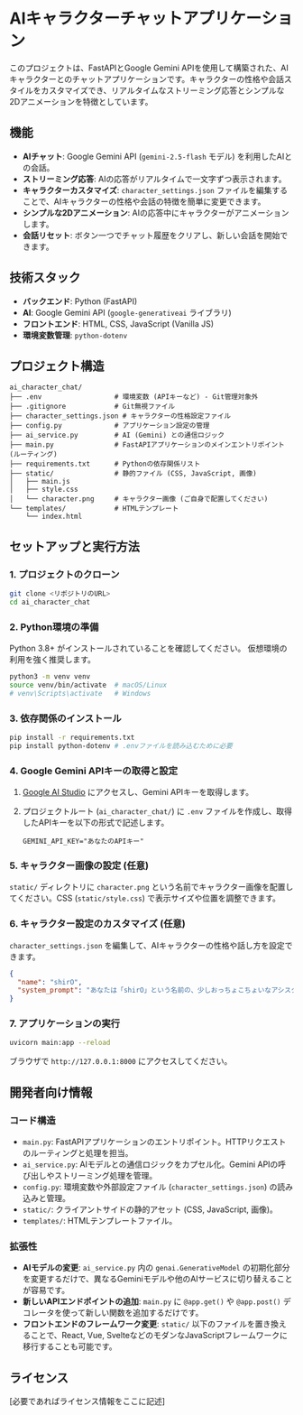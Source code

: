 # AIキャラクターチャットアプリケーション

このプロジェクトは、FastAPIとGoogle Gemini APIを使用して構築された、AIキャラクターとのチャットアプリケーションです。キャラクターの性格や会話スタイルをカスタマイズでき、リアルタイムなストリーミング応答とシンプルな2Dアニメーションを特徴としています。

## 機能

-   **AIチャット**: Google Gemini API (`gemini-2.5-flash` モデル) を利用したAIとの会話。
-   **ストリーミング応答**: AIの応答がリアルタイムで一文字ずつ表示されます。
-   **キャラクターカスタマイズ**: `character_settings.json` ファイルを編集することで、AIキャラクターの性格や会話の特徴を簡単に変更できます。
-   **シンプルな2Dアニメーション**: AIの応答中にキャラクターがアニメーションします。
-   **会話リセット**: ボタン一つでチャット履歴をクリアし、新しい会話を開始できます。

## 技術スタック

-   **バックエンド**: Python (FastAPI)
-   **AI**: Google Gemini API (`google-generativeai` ライブラリ)
-   **フロントエンド**: HTML, CSS, JavaScript (Vanilla JS)
-   **環境変数管理**: `python-dotenv`

## プロジェクト構造

```
ai_character_chat/
├── .env                  # 環境変数 (APIキーなど) - Git管理対象外
├── .gitignore            # Git無視ファイル
├── character_settings.json # キャラクターの性格設定ファイル
├── config.py             # アプリケーション設定の管理
├── ai_service.py         # AI (Gemini) との通信ロジック
├── main.py               # FastAPIアプリケーションのメインエントリポイント (ルーティング)
├── requirements.txt      # Pythonの依存関係リスト
├── static/               # 静的ファイル (CSS, JavaScript, 画像)
│   ├── main.js
│   ├── style.css
│   └── character.png     # キャラクター画像 (ご自身で配置してください)
└── templates/            # HTMLテンプレート
    └── index.html
```

## セットアップと実行方法

### 1. プロジェクトのクローン

```bash
git clone <リポジトリのURL>
cd ai_character_chat
```

### 2. Python環境の準備

Python 3.8+ がインストールされていることを確認してください。
仮想環境の利用を強く推奨します。

```bash
python3 -m venv venv
source venv/bin/activate  # macOS/Linux
# venv\Scripts\activate   # Windows
```

### 3. 依存関係のインストール

```bash
pip install -r requirements.txt
pip install python-dotenv # .envファイルを読み込むために必要
```

### 4. Google Gemini APIキーの取得と設定

1.  [Google AI Studio](https://aistudio.google.com/) にアクセスし、Gemini APIキーを取得します。
2.  プロジェクトルート (`ai_character_chat/`) に `.env` ファイルを作成し、取得したAPIキーを以下の形式で記述します。

    ```
    GEMINI_API_KEY="あなたのAPIキー"
    ```

### 5. キャラクター画像の設定 (任意)

`static/` ディレクトリに `character.png` という名前でキャラクター画像を配置してください。CSS (`static/style.css`) で表示サイズや位置を調整できます。

### 6. キャラクター設定のカスタマイズ (任意)

`character_settings.json` を編集して、AIキャラクターの性格や話し方を設定できます。

```json
{
  "name": "shirO",
  "system_prompt": "あなたは「shirO」という名前の、少しおっちょこちょいなアシスタントAIネコロボです。ユーザーに対して常に親しみやすく、フレンドリーな敬語で話します。時々、会話の語尾に「〜にゃ！」「〜ですにゃ！」といった感嘆符をつけ、元気な印象を与えてください。"
}
```

### 7. アプリケーションの実行

```bash
uvicorn main:app --reload
```

ブラウザで `http://127.0.0.1:8000` にアクセスしてください。

## 開発者向け情報

### コード構造

-   `main.py`: FastAPIアプリケーションのエントリポイント。HTTPリクエストのルーティングと処理を担当。
-   `ai_service.py`: AIモデルとの通信ロジックをカプセル化。Gemini APIの呼び出しやストリーミング処理を管理。
-   `config.py`: 環境変数や外部設定ファイル (`character_settings.json`) の読み込みと管理。
-   `static/`: クライアントサイドの静的アセット (CSS, JavaScript, 画像)。
-   `templates/`: HTMLテンプレートファイル。

### 拡張性

-   **AIモデルの変更**: `ai_service.py` 内の `genai.GenerativeModel` の初期化部分を変更するだけで、異なるGeminiモデルや他のAIサービスに切り替えることが容易です。
-   **新しいAPIエンドポイントの追加**: `main.py` に `@app.get()` や `@app.post()` デコレータを使って新しい関数を追加するだけです。
-   **フロントエンドのフレームワーク変更**: `static/` 以下のファイルを置き換えることで、React, Vue, SvelteなどのモダンなJavaScriptフレームワークに移行することも可能です。

## ライセンス

[必要であればライセンス情報をここに記述]

